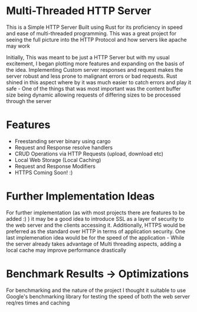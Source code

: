 # Multi-Threaded HTTP Server

This is a Simple HTTP Server Built using Rust for its proficiency in speed and
ease of multi-threaded programming. This was a great project for seeing the full
picture into the HTTP Protocol and how servers like apache may work

Initially, This was meant to be just a HTTP Server but with my usual excitement,
I began plotting more features and expanding on the basis of the idea. Implementing
Custom server responses and request makes the server robust and less prone to malignant
errors or bad requests. Rust shined in this aspect where by it was much easier to catch
errors and play it safe - One of the things that was most important was the content buffer
size being dynamic allowing requests of differing sizes to be processed through the server

# Features
- Freestanding server binary using cargo
- Request and Response resolve handlers
- CRUD Operations via HTTP Requests (upload, download etc)
- Local Web Storage (Local Caching)
- Request and Response Modifiers
- HTTPS Coming Soon! :)

# Further Implementation Ideas
For further implementation (as with most projects there are features to be added :) )
it may be a good idea to introduce SSL as a layer of security to the web server and
the clients accessing it. Additionally, HTTPS would be preferred as the standard over
HTTP in terms of application security. One last implemenation idea would be for the
speed of the application - While the server already takes advantage of Multi threading
aspects, adding a local cache may improve performance drastically

# Benchmark Results -> Optimizations
For benchmarking and the nature of the project I thought it suitable to use Google's
benchmarking library for testing the speed of both the web server req/res times and caching
